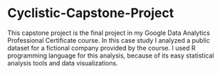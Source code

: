 # Cyclistic-Capstone-Project
This capstone project is the final project in my Google Data Analytics Professional Certificate course. 
In this case study I analyzed a public dataset for a fictional company provided by the course. 
I used R programming language for this analysis, because of its easy statistical analysis tools and data visualizations.

